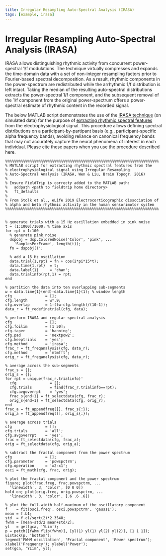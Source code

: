 ```yaml
---
title: Irregular Resampling Auto-Spectral Analysis (IRASA)
tags: [example, irasa]
---
```


# Irregular Resampling Auto-Spectral Analysis (IRASA)

IRASA allows distinguishing rhythmic activity from concurrent power-spectral 1/f modulations. The technique virtually compresses and expands the time-domain data with a set of non-integer resampling factors prior to Fourier-based spectral decomposition. As a result, rhythmic components in the power-spectrum are redistributed while the arrhythmic 1/f distribution is left intact. Taking the median of the resulting auto-spectral distributions extracts the power-spectral 1/f component, and the subsequent removal of the 1/f component from the original power-spectrum offers a power-spectral estimate of rhythmic content in the recorded signal.

The below MATLAB script demonstrates the use of the [IRASA technique](https://link.springer.com/article/10.1007/s10548-015-0448-0) (on simulated data) for the purpose of [extracting rhythmic spectral features](https://elifesciences.org/articles/48065) from the electrophysiological signal. This procedure allows defining spectral distributions on a participant-by-partipant basis (e.g., participant-specific alpha frequency bands), avoiding reliance on canonical frequency bands that may not accurately capture the neural phenomena of interest in each individual. Please cite these papers when you use the procedure described here.


    %%%%%%%%%%%%%%%%%%%%%%%%%%%%%%%%%%%%%%%%%%%%%%%%%%%%%%%%%%%%%%%%%%%%%
    % MATLAB script for extracting rhythmic spectral features from the
    % electrophysiological signal using Irregular Resampling
    % Auto-Spectral Analysis (IRASA, Wen & Liu, Brain Topogr. 2016)
    %
    % Ensure FieldTrip is correcty added to the MATLAB path:
    %   addpath <path to fieldtrip home directory>
    %   ft_defaults
    %
    % From Stolk et al., eLife 2019 Electrocorticographic dissociation of 
    % alpha and beta rhythmic activity in the human sensorimotor system
    %%%%%%%%%%%%%%%%%%%%%%%%%%%%%%%%%%%%%%%%%%%%%%%%%%%%%%%%%%%%%%%%%%%%%


    % generate trials with a 15 Hz oscillation embedded in pink noise
    t = (1:1000)/1000; % time axis
    for rpt = 1:100
      % generate pink noise
      dspobj = dsp.ColoredNoise('Color', 'pink', ...
        'SamplesPerFrame', length(t));
      fn = dspobj()';
      
      % add a 15 Hz oscillation
      data.trial{1,rpt} = fn + cos(2*pi*15*t); 
      data.time{1,rpt}  = t;
      data.label{1}     = 'chan';
      data.trialinfo(rpt,1) = rpt;
    end
    
    % partition the data into ten overlapping sub-segments
    w = data.time{1}(end)-data.time{1}(1); % window length
    cfg               = [];
    cfg.length        = w*.9;
    cfg.overlap       = 1-((w-cfg.length)/(10-1));
    data_r = ft_redefinetrial(cfg, data);
    
    % perform IRASA and regular spectral analysis
    cfg               = [];
    cfg.foilim        = [1 50];
    cfg.taper         = 'hanning';
    cfg.pad           = 'nextpow2';
    cfg.keeptrials    = 'yes';
    cfg.method        = 'irasa';
    frac_r = ft_freqanalysis(cfg, data_r);
    cfg.method        = 'mtmfft';
    orig_r = ft_freqanalysis(cfg, data_r);
    
    % average across the sub-segments
    frac_s = {}; 
    orig_s = {};
    for rpt = unique(frac_r.trialinfo)'
      cfg               = [];
      cfg.trials        = find(frac_r.trialinfo==rpt);
      cfg.avgoverrpt    = 'yes';
      frac_s{end+1} = ft_selectdata(cfg, frac_r);
      orig_s{end+1} = ft_selectdata(cfg, orig_r);
    end
    frac_a = ft_appendfreq([], frac_s{:});
    orig_a = ft_appendfreq([], orig_s{:});
    
    % average across trials
    cfg               = [];
    cfg.trials        = 'all';
    cfg.avgoverrpt    = 'yes';
    frac = ft_selectdata(cfg, frac_a);
    orig = ft_selectdata(cfg, orig_a);
    
    % subtract the fractal component from the power spectrum
    cfg               = [];
    cfg.parameter     = 'powspctrm';
    cfg.operation     = 'x2-x1';
    osci = ft_math(cfg, frac, orig);
    
    % plot the fractal component and the power spectrum 
    figure; plot(frac.freq, frac.powspctrm, ...
      'linewidth', 3, 'color', [0 0 0])
    hold on; plot(orig.freq, orig.powspctrm, ...
      'linewidth', 3, 'color', [.6 .6 .6])
    
    % plot the full-width half-maximum of the oscillatory component
    f    = fit(osci.freq', osci.powspctrm', 'gauss1');
    mean = f.b1;
    std  = f.c1/sqrt(2)*2.3548;
    fwhm = [mean-std/2 mean+std/2];
    yl   = get(gca, 'YLim');
    p = patch([fwhm flip(fwhm)], [yl(1) yl(1) yl(2) yl(2)], [1 1 1]);
    uistack(p, 'bottom');
    legend('FWHM oscillation', 'Fractal component', 'Power spectrum');
    xlabel('Frequency'); ylabel('Power');
    set(gca, 'YLim', yl);

